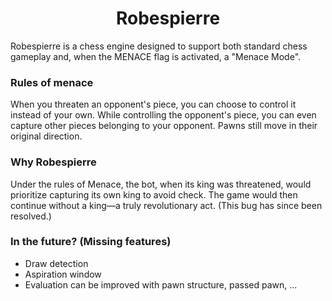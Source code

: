 <div align="center">
  
# Robespierre

</div>

Robespierre is a chess engine designed to support both standard chess gameplay and, when the MENACE flag is activated, a "Menace Mode".

### Rules of menace

When you threaten an opponent's piece, you can choose to control it instead of your own. While controlling the opponent's piece, you can even capture other pieces belonging to your opponent. Pawns still move in their original direction.

### Why Robespierre

Under the rules of Menace, the bot, when its king was threatened, would prioritize capturing its own king to avoid check. The game would then continue without a king—a truly revolutionary act. (This bug has since been resolved.)

### In the future? (Missing features)

- Draw detection
- Aspiration window
- Evaluation can be improved with pawn structure, passed pawn, ...

